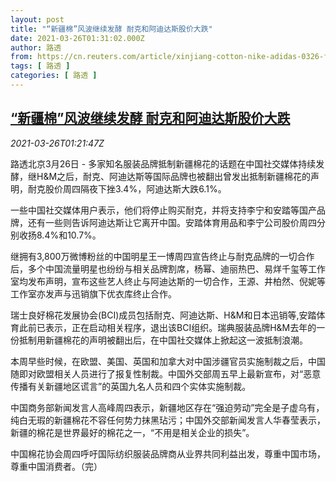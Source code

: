```yaml
---
layout: post
title: "“新疆棉”风波继续发酵 耐克和阿迪达斯股价大跌"
date: 2021-03-26T01:31:02.000Z
author: 路透
from: https://cn.reuters.com/article/xinjiang-cotton-nike-adidas-0326-fri-idCNKBS2BI045
tags: [ 路透 ]
categories: [ 路透 ]
---
```

<!--1616722262000-->
[“新疆棉”风波继续发酵 耐克和阿迪达斯股价大跌](https://cn.reuters.com/article/xinjiang-cotton-nike-adidas-0326-fri-idCNKBS2BI045)
------

<div>
<div><i>2021-03-26T01:21:47Z</i></div><p>路透北京3月26日 - 多家知名服装品牌抵制新疆棉花的话题在中国社交媒体持续发酵，继H&amp;M之后，耐克、阿迪达斯等国际品牌也被翻出曾发出抵制新疆棉花的声明，耐克股价周四隔夜下挫3.4%，阿迪达斯大跌6.1%。</p><p>一些中国社交媒体用户表示，他们将停止购买耐克，并将支持李宁和安踏等国产品牌，还有一些则告诉阿迪达斯让它离开中国。安踏体育用品和李宁公司股价周四分别收扬8.4%和10.7%。</p><p>继拥有3,800万微博粉丝的中国明星王一博周四宣告终止与耐克品牌的一切合作后，多个中国流量明星也纷纷与相关品牌割席，杨幂、迪丽热巴、易烊千玺等工作室均发布声明，宣布这些艺人终止与阿迪达斯的一切合作，王源、井柏然、倪妮等工作室亦发声与迅销旗下优衣库终止合作。</p><p>瑞士良好棉花发展协会(BCI)成员包括耐克、阿迪达斯、H&amp;M和日本迅销等,安踏体育此前已表示，正在启动相关程序，退出该BCI组织。瑞典服装品牌H&amp;M去年的一份抵制用新疆棉花的声明被翻出后，在中国社交媒体上掀起这一波抵制浪潮。</p><p>本周早些时候，在欧盟、美国、英国和加拿大对中国涉疆官员实施制裁之后，中国随即对欧盟相关人员进行了报复性制裁。中国外交部周五早上最新宣布，对“恶意传播有关新疆地区谎言”的英国九名人员和四个实体实施制裁。</p><p>中国商务部新闻发言人高峰周四表示，新疆地区存在“强迫劳动”完全是子虚乌有，纯白无瑕的新疆棉花不容任何势力抹黑玷污；中国外交部新闻发言人华春莹表示，新疆的棉花是世界最好的棉花之一，“不用是相关企业的损失”。</p><p>中国棉花协会周四呼吁国际纺织服装品牌商从业界共同利益出发，尊重中国市场，尊重中国消费者。（完）</p>
</div>
